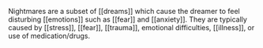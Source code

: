 Nightmares are a subset of [[dreams]] which cause the dreamer to feel disturbing [[emotions]] such as [[fear]] and [[anxiety]]. They are typically caused by [[stress]], [[fear]], [[trauma]], emotional difficulties, [[illness]], or use of medication/drugs.
